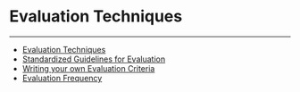 # Evaluation Techniques 
---

- [Evaluation Techniques](<7pps.md>)
- [Standardized Guidelines for Evaluation](<7prk.md>)
- [Writing your own Evaluation Criteria](<7ptc.md>)
- [Evaluation Frequency](<7pv4.md>)